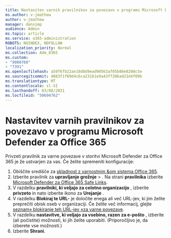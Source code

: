 ```yaml
---
title: Nastavitev varnih pravilnikov za povezavo v programu Microsoft Defender za Office 365
ms.author: v-jmathew
author: v-jmathew
manager: dansimp
audience: Admin
ms.topic: article
ms.service: o365-administration
ROBOTS: NOINDEX, NOFOLLOW
localization_priority: Normal
ms.collection: Adm_O365
ms.custom:
- "9000760"
- "7391"
ms.openlocfilehash: a59f6fb22ae18d8d9ead98563af05b88e8208c5e
ms.sourcegitcommit: 4883f1f89d4c6ca23161e9a43ff206ad21d4f09b
ms.translationtype: MT
ms.contentlocale: sl-SI
ms.lasthandoff: 03/08/2021
ms.locfileid: "50694762"
---
```

# <a name="set-up-safe-link-policies-in-microsoft-defender-for-office-365"></a>Nastavitev varnih pravilnikov za povezavo v programu Microsoft Defender za Office 365

Privzeti pravilnik za varne povezave v storitvi Microsoft Defender za Office 365 je že ustvarjen za vas. Če želite spremeniti konfiguracije:

1. Obiščite središče za [skladnost z varnostnim &om sistema Office 365](https://go.microsoft.com/fwlink/p/?linkid=2077143).
2. Izberite pravilnik za **upravljanje grožnje**  >  . Na strani **pravilnika** izberite [Microsoft Defender za Office 365 Safe Links](https://go.microsoft.com/fwlink/?linkid=2101058).
3. V razdelku **pravilniki, ki veljajo za celotno organizacijo** , izberite **privzeto** in nato izberite ikono za **Urejanje** .
4. V razdelku **Blokiraj te URL-** je določite enega ali več URL-jev, ki jim želite preprečiti obisk oseb v organizaciji. Če želite več informacij, glejte [seznam» blokiranje teh URL-jev «za varne povezave](https://go.microsoft.com/fwlink/?linkid=2092123).
5. V razdelku **nastavitve, ki veljajo za vsebino, razen za e-pošto** , izberite (ali počistite) možnosti, ki jih želite uporabiti. (Priporočljivo je, da izberete vse možnosti.)
6. Izberite **Shrani**.
